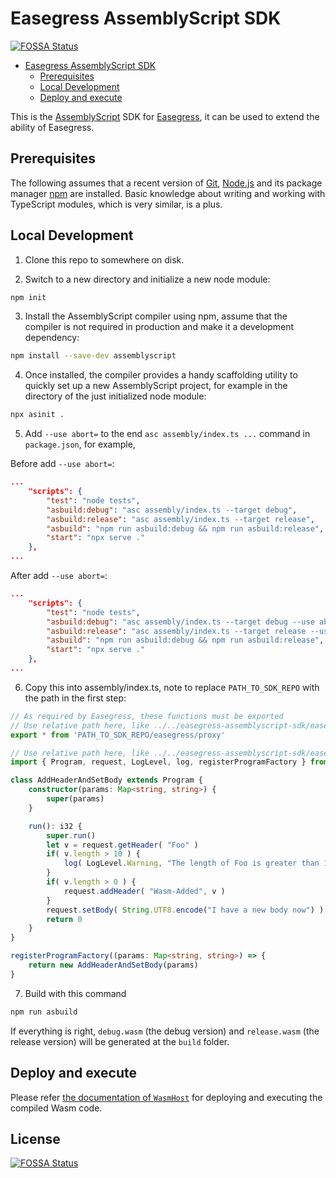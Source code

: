 # Easegress AssemblyScript SDK
[![FOSSA Status](https://app.fossa.com/api/projects/git%2Bgithub.com%2Feasegress-io%2Feasegress-assemblyscript-sdk.svg?type=shield)](https://app.fossa.com/projects/git%2Bgithub.com%2Feasegress-io%2Feasegress-assemblyscript-sdk?ref=badge_shield)


- [Easegress AssemblyScript SDK](#easegress-assemblyscript-sdk)
	- [Prerequisites](#prerequisites)
	- [Local Development](#local-development)
	- [Deploy and execute](#deploy-and-execute)

This is the [AssemblyScript](https://www.assemblyscript.org/) SDK for [Easegress](https://github.com/megaease/easegress), it can be used to extend the ability of Easegress.

## Prerequisites

The following assumes that a recent version of [Git](https://git-scm.com/), [Node.js](https://nodejs.org/) and its package manager [npm](https://www.npmjs.com/) are installed. Basic knowledge about writing and working with TypeScript modules, which is very similar, is a plus.

## Local Development

1. Clone this repo to somewhere on disk.

2. Switch to a new directory and initialize a new node module:

```bash
npm init
```

3. Install the AssemblyScript compiler using npm, assume that the compiler is not required in production and make it a development dependency:

```bash
npm install --save-dev assemblyscript
```

4. Once installed, the compiler provides a handy scaffolding utility to quickly set up a new AssemblyScript project, for example in the directory of the just initialized node module:

```bash
npx asinit .
```

5. Add `--use abort=` to the end `asc assembly/index.ts ...` command in `package.json`, for example,

Before add `--use abort=`:
```json
...
    "scripts": {
        "test": "node tests",
        "asbuild:debug": "asc assembly/index.ts --target debug",
        "asbuild:release": "asc assembly/index.ts --target release",
        "asbuild": "npm run asbuild:debug && npm run asbuild:release",
        "start": "npx serve ."
    },
...
```
After add `--use abort=`:
```json
...
    "scripts": {
        "test": "node tests",
        "asbuild:debug": "asc assembly/index.ts --target debug --use abort=",
        "asbuild:release": "asc assembly/index.ts --target release --use abort=",
        "asbuild": "npm run asbuild:debug && npm run asbuild:release",
        "start": "npx serve ."
    },
...
```

6. Copy this into assembly/index.ts, note to replace `PATH_TO_SDK_REPO` with the path in the first step:

```typescript
// As required by Easegress, these functions must be exported
// Use relative path here, like ../../easegress-assemblyscript-sdk/easegress/proxy
export * from 'PATH_TO_SDK_REPO/easegress/proxy'

// Use relative path here, like ../../easegress-assemblyscript-sdk/easegress
import { Program, request, LogLevel, log, registerProgramFactory } from 'PATH_TO_SDK_REPO/easegress'

class AddHeaderAndSetBody extends Program {
    constructor(params: Map<string, string>) {
        super(params)
    }

    run(): i32 {
        super.run()
        let v = request.getHeader( "Foo" )
        if( v.length > 10 ) {
            log( LogLevel.Warning, "The length of Foo is greater than 10" )
        }
        if( v.length > 0 ) {
            request.addHeader( "Wasm-Added", v )
        }
        request.setBody( String.UTF8.encode("I have a new body now") )
        return 0
    }
}

registerProgramFactory((params: Map<string, string>) => {
    return new AddHeaderAndSetBody(params)
}
```

7. Build with this command

```bash
npm run asbuild
```

If everything is right, `debug.wasm` (the debug version) and `release.wasm` (the release version) will be generated at the `build` folder.

## Deploy and execute

Please refer [the documentation of `WasmHost`](https://github.com/megaease/easegress/blob/main/doc/reference/wasmhost.md) for deploying and executing the compiled Wasm code.


## License
[![FOSSA Status](https://app.fossa.com/api/projects/git%2Bgithub.com%2Feasegress-io%2Feasegress-assemblyscript-sdk.svg?type=large)](https://app.fossa.com/projects/git%2Bgithub.com%2Feasegress-io%2Feasegress-assemblyscript-sdk?ref=badge_large)